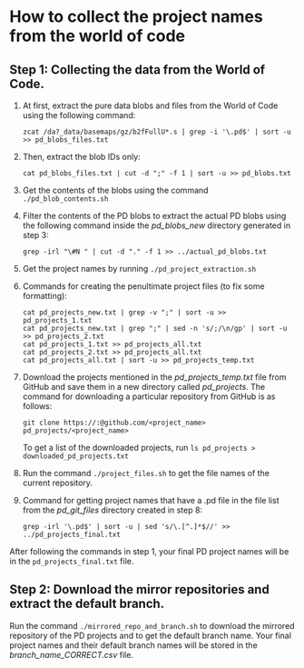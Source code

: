 # How to collect the project names from the world of code

## Step 1: Collecting the data from the World of Code.

1. At first, extract the pure data blobs and files from the World of Code using the following command: 
    
    `zcat /da?_data/basemaps/gz/b2fFullU*.s | grep -i '\.pd$' | sort -u >> pd_blobs_files.txt`

2. Then, extract the blob IDs only:

    `cat pd_blobs_files.txt | cut -d ";" -f 1 | sort -u >> pd_blobs.txt`

3. Get the contents of the blobs using the command `./pd_blob_contents.sh`

4. Filter the contents of the PD blobs to extract the actual PD blobs using the following command inside the *pd_blobs_new* directory generated in step 3:

    `grep -irl "\#N " | cut -d "." -f 1 >> ../actual_pd_blobs.txt`

5. Get the project names by running `./pd_project_extraction.sh`

6. Commands for creating the penultimate project files (to fix some formatting):
    ```
    cat pd_projects_new.txt | grep -v ";" | sort -u >> pd_projects_1.txt
    cat pd_projects_new.txt | grep ";" | sed -n 's/;/\n/gp' | sort -u >> pd_projects_2.txt
    cat pd_projects_1.txt >> pd_projects_all.txt
    cat pd_projects_2.txt >> pd_projects_all.txt
    cat pd_projects_all.txt | sort -u >> pd_projects_temp.txt
    ```

7. Download the projects mentioned in the *pd_projects_temp.txt* file from GitHub and save them in a new directory called *pd_projects*. The command for downloading a particular repository from GitHub is as follows:

    `git clone https://:@github.com/<project_name> pd_projects/<project_name>`

    To get a list of the downloaded projects, run `ls pd_projects > downloaded_pd_projects.txt`

8. Run the command `./project_files.sh` to get the file names of the current repository.

9. Command for getting project names that have a .pd file in the file list from the *pd_git_files* directory created in step 8:
    
    `grep -irl '\.pd$' | sort -u | sed 's/\.[^.]*$//' >> ../pd_projects_final.txt`

After following the commands in step 1, your final PD project names will be in the `pd_projects_final.txt` file.
    
## Step 2: Download the mirror repositories and extract the default branch.

Run the command `./mirrored_repo_and_branch.sh` to download the mirrored repository of the PD projects and to get the default branch name. Your final project names and their default branch names will be stored in the *branch_name_CORRECT.csv* file.
